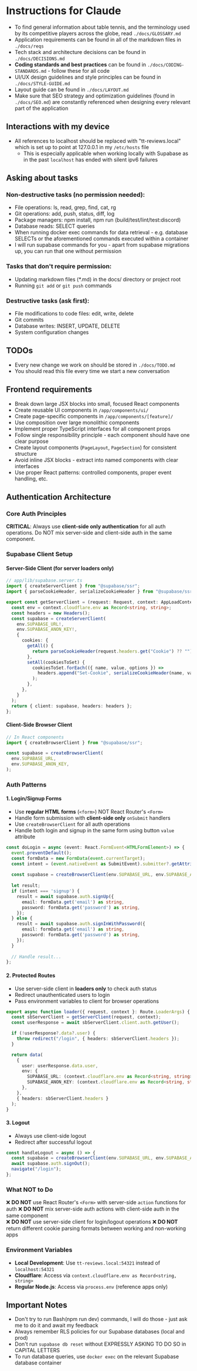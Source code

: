 # Instructions for Claude

- To find general information about table tennis, and the terminology used by its competitive players across the globe, read `./docs/GLOSSARY.md`
- Application requirements can be found in all of the markdown files in `./docs/reqs`
- Tech stack and architecture decisions can be found in `./docs/DECISIONS.md`
- **Coding standards and best practices** can be found in `./docs/CODING-STANDARDS.md` - follow these for all code
- UI/UX design guidelines and style principles can be found in `./docs/STYLE-GUIDE.md`
- Layout guide can be found in `./docs/LAYOUT.md`
- Make sure that SEO strategy and optimization guidelines (found in `./docs/SEO.md`) are constantly referenced when designing every relevant part of the application

## Interactions with my device

- All references to localhost should be replaced with "tt-reviews.local" which is set up to point at 127.0.0.1 in my `/etc/hosts` file
  - This is especially applicable when working locally with Supabase as in the past `localhost` has ended with silent ipv6 failures

## Asking about tasks

### Non-destructive tasks (no permission needed):

- File operations: ls, read, grep, find, cat, rg
- Git operations: add, push, status, diff, log
- Package managers: npm install, npm run (build/test/lint/test:discord)
- Database reads: SELECT queries
- When running docker exec commands for data retrieval - e.g. database SELECTs or the aforementioned commands executed within a container
- I will run supabase commands for you - apart from supabase migrations up, you can run that one without permission

### Tasks that don't require permission:

- Updating markdown files (\*.md) in the docs/ directory or project root
- Running `git add` or `git push` commands

### Destructive tasks (ask first):

- File modifications to code files: edit, write, delete
- Git commits
- Database writes: INSERT, UPDATE, DELETE
- System configuration changes

## TODOs

- Every new change we work on should be stored in `./docs/TODO.md`
- You should read this file every time we start a new conversation

## Frontend requirements

- Break down large JSX blocks into small, focused React components
- Create reusable UI components in `/app/components/ui/` 
- Create page-specific components in `/app/components/[feature]/`
- Use composition over large monolithic components
- Implement proper TypeScript interfaces for all component props
- Follow single responsibility principle - each component should have one clear purpose
- Create layout components (`PageLayout`, `PageSection`) for consistent structure
- Avoid inline JSX blocks - extract into named components with clear interfaces
- Use proper React patterns: controlled components, proper event handling, etc.

## Authentication Architecture

### Core Auth Principles

**CRITICAL**: Always use **client-side only authentication** for all auth operations. Do NOT mix server-side and client-side auth in the same component.

### Supabase Client Setup

#### Server-Side Client (for server loaders only)
```typescript
// app/lib/supabase.server.ts
import { createServerClient } from "@supabase/ssr";
import { parseCookieHeader, serializeCookieHeader } from "@supabase/ssr";

export const getServerClient = (request: Request, context: AppLoadContext) => {
  const env = context.cloudflare.env as Record<string, string>;
  const headers = new Headers();
  const supabase = createServerClient(
    env.SUPABASE_URL!,
    env.SUPABASE_ANON_KEY!,
    {
      cookies: {
        getAll() {
          return parseCookieHeader(request.headers.get("Cookie") ?? "") ?? {};
        },
        setAll(cookiesToSet) {
          cookiesToSet.forEach(({ name, value, options }) =>
            headers.append("Set-Cookie", serializeCookieHeader(name, value, options))
          );
        },
      },
    }
  );
  return { client: supabase, headers: headers };
};
```

#### Client-Side Browser Client
```typescript
// In React components
import { createBrowserClient } from "@supabase/ssr";

const supabase = createBrowserClient(
  env.SUPABASE_URL,
  env.SUPABASE_ANON_KEY,
);
```

### Auth Patterns

#### 1. Login/Signup Forms
- Use **regular HTML forms** (`<form>`) NOT React Router's `<Form>`
- Handle form submission with **client-side only** `onSubmit` handlers
- Use `createBrowserClient` for all auth operations
- Handle both login and signup in the same form using button `value` attribute

```typescript
const doLogin = async (event: React.FormEvent<HTMLFormElement>) => {
  event.preventDefault();
  const formData = new FormData(event.currentTarget);
  const intent = (event.nativeEvent as SubmitEvent).submitter?.getAttribute('value');
  
  const supabase = createBrowserClient(env.SUPABASE_URL, env.SUPABASE_ANON_KEY);
  
  let result;
  if (intent === 'signup') {
    result = await supabase.auth.signUp({
      email: formData.get('email') as string,
      password: formData.get('password') as string,
    });
  } else {
    result = await supabase.auth.signInWithPassword({
      email: formData.get('email') as string,
      password: formData.get('password') as string,
    });
  }
  
  // Handle result...
};
```

#### 2. Protected Routes
- Use server-side client in **loaders only** to check auth status
- Redirect unauthenticated users to login
- Pass environment variables to client for browser operations

```typescript
export async function loader({ request, context }: Route.LoaderArgs) {
  const sbServerClient = getServerClient(request, context);
  const userResponse = await sbServerClient.client.auth.getUser();

  if (!userResponse?.data?.user) {
    throw redirect("/login", { headers: sbServerClient.headers });
  }

  return data(
    {
      user: userResponse.data.user,
      env: {
        SUPABASE_URL: (context.cloudflare.env as Record<string, string>).SUPABASE_URL!,
        SUPABASE_ANON_KEY: (context.cloudflare.env as Record<string, string>).SUPABASE_ANON_KEY!,
      },
    },
    { headers: sbServerClient.headers }
  );
}
```

#### 3. Logout
- Always use client-side logout
- Redirect after successful logout

```typescript
const handleLogout = async () => {
  const supabase = createBrowserClient(env.SUPABASE_URL, env.SUPABASE_ANON_KEY);
  await supabase.auth.signOut();
  navigate("/login");
};
```

### What NOT to Do

❌ **DO NOT** use React Router's `<Form>` with server-side `action` functions for auth
❌ **DO NOT** mix server-side auth actions with client-side auth in the same component  
❌ **DO NOT** use server-side client for login/logout operations
❌ **DO NOT** return different cookie parsing formats between working and non-working apps

### Environment Variables

- **Local Development**: Use `tt-reviews.local:54321` instead of `localhost:54321` 
- **Cloudflare**: Access via `context.cloudflare.env as Record<string, string>`
- **Regular Node.js**: Access via `process.env` (reference apps only)

## Important Notes

- Don't try to run Bash(npm run dev) commands, I will do those - just ask me to do it and await my feedback
- Always remember RLS policies for our Supabase databases (local and prod)
- Don't run `supabase db reset` without EXPRESSLY ASKING TO DO SO in CAPITAL LETTERS
- To run database queries, use `docker exec` on the relevant Supabase database container

